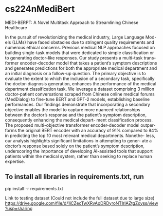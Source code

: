 # cs224nMediBert

MEDI-BERPT: A Novel Multitask Approach
to Streamlining Chinese Healthcare

In the pursuit of revolutionizing the medical industry, Large Language Mod-
els (LLMs) have faced obstacles due to stringent quality requirements and
numerous ethical concerns. Previous medical NLP approaches focused on
building single-task models that were dedicated to simple classification or
to generating doctor-like responses. Our study presents a multi-task trans-
former encoder-decoder model that takes a patient’s symptom descriptions
and generates predictions for both the appropriate medical department and
an initial diagnosis or a follow-up question. The primary objective is to
evaluate the extent to which the inclusion of a secondary task, specifically
the doctor-diagnosis generation, enhances the performance of the medical
department classification task.
We leverage a dataset comprising 3 million doctor-patient conversations
scraped from Chinese online medical forums (MedDialog) to fine-tune
BERT and GPT-2 models, establishing baseline performances. Our findings
demonstrate that incorporating a secondary objective enables the model to
capture more nuanced relationships between the doctor’s response and the
patient’s symptom description, consequently enhancing the medical depart-
ment classification process.
The proposed multi-objective transformer encoder-decoder model outper-
forms the original BERT encoder with an accuracy of 91% compared to
84% in predicting the top 10 most relevant medical departments. Nonethe-
less, our analysis highlights significant limitations in attempting to gener-
ate a doctor’s response based solely on the patient’s symptom description,
underscoring the importance of developing AI-assisted tools that support
patients within the medical system, rather than seeking to replace human
expertise.


## To install all libraries in requirements.txt, run
pip install -r requirements.txt

Link to testing dataset (Could not include the full dataset due to large size)
https://drive.google.com/file/d/1iCZecTwXRvAoDRDyroNTIrIAZtgZoyss/view?usp=sharing
